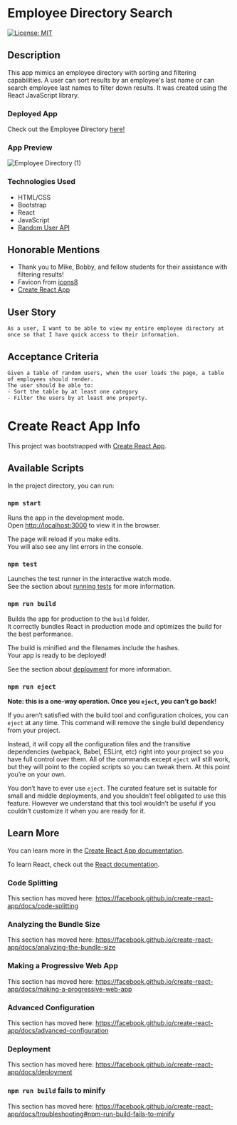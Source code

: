 # Employee Directory Search
[![License: MIT](https://img.shields.io/badge/License-MIT-yellow.svg)](https://opensource.org/licenses/MIT)

## Description
This app mimics an employee directory with sorting and filtering capabilities. A user can sort results by an employee's last name or can search employee last names to filter down results. It was created using the React JavaScript library.

### Deployed App
Check out the Employee Directory [here!](https://hilbug.github.io/19-react-employee-directory/)

### App Preview
![Employee Directory (1)](https://user-images.githubusercontent.com/65197724/97817909-446ded80-1c6d-11eb-925e-00959072c0ed.gif)

### Technologies Used
- HTML/CSS
- Bootstrap
- React
- JavaScript
- [Random User API](https://randomuser.me/api/?results=50&nat=us)

## Honorable Mentions
- Thank you to Mike, Bobby, and fellow students for their assistance with filtering results!
- Favicon from [icons8](https://icons8.com/icon/pack/data/offices)
- [Create React App](https://github.com/facebook/create-react-app)

## User Story
```
As a user, I want to be able to view my entire employee directory at once so that I have quick access to their information.
```

## Acceptance Criteria
```
Given a table of random users, when the user loads the page, a table of employees should render. 
The user should be able to:
- Sort the table by at least one category
- Filter the users by at least one property.
```

# Create React App Info

This project was bootstrapped with [Create React App](https://github.com/facebook/create-react-app).

## Available Scripts

In the project directory, you can run:

### `npm start`

Runs the app in the development mode.<br />
Open [http://localhost:3000](http://localhost:3000) to view it in the browser.

The page will reload if you make edits.<br />
You will also see any lint errors in the console.

### `npm test`

Launches the test runner in the interactive watch mode.<br />
See the section about [running tests](https://facebook.github.io/create-react-app/docs/running-tests) for more information.

### `npm run build`

Builds the app for production to the `build` folder.<br />
It correctly bundles React in production mode and optimizes the build for the best performance.

The build is minified and the filenames include the hashes.<br />
Your app is ready to be deployed!

See the section about [deployment](https://facebook.github.io/create-react-app/docs/deployment) for more information.

### `npm run eject`

**Note: this is a one-way operation. Once you `eject`, you can’t go back!**

If you aren’t satisfied with the build tool and configuration choices, you can `eject` at any time. This command will remove the single build dependency from your project.

Instead, it will copy all the configuration files and the transitive dependencies (webpack, Babel, ESLint, etc) right into your project so you have full control over them. All of the commands except `eject` will still work, but they will point to the copied scripts so you can tweak them. At this point you’re on your own.

You don’t have to ever use `eject`. The curated feature set is suitable for small and middle deployments, and you shouldn’t feel obligated to use this feature. However we understand that this tool wouldn’t be useful if you couldn’t customize it when you are ready for it.

## Learn More

You can learn more in the [Create React App documentation](https://facebook.github.io/create-react-app/docs/getting-started).

To learn React, check out the [React documentation](https://reactjs.org/).

### Code Splitting

This section has moved here: https://facebook.github.io/create-react-app/docs/code-splitting

### Analyzing the Bundle Size

This section has moved here: https://facebook.github.io/create-react-app/docs/analyzing-the-bundle-size

### Making a Progressive Web App

This section has moved here: https://facebook.github.io/create-react-app/docs/making-a-progressive-web-app

### Advanced Configuration

This section has moved here: https://facebook.github.io/create-react-app/docs/advanced-configuration

### Deployment

This section has moved here: https://facebook.github.io/create-react-app/docs/deployment

### `npm run build` fails to minify

This section has moved here: https://facebook.github.io/create-react-app/docs/troubleshooting#npm-run-build-fails-to-minify
